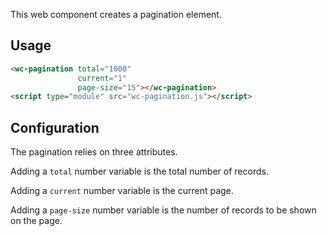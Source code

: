 This web component creates a pagination element.

## Usage

```html
<wc-pagination total="1000"
               current="1"
               page-size="15"></wc-pagination>
<script type="module" src="wc-pagination.js"></script>
```

## Configuration

The pagination relies on three attributes.

Adding a `total` number variable is the total number of records.

Adding a `current` number variable is the current page.

Adding a `page-size` number variable is the number of records to be shown on the page.